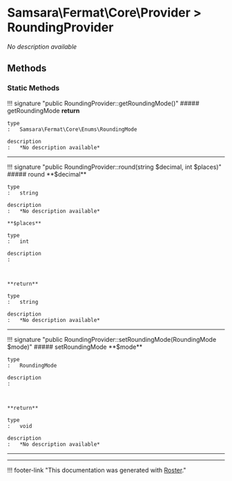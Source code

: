 # Samsara\Fermat\Core\Provider > RoundingProvider

*No description available*


## Methods


### Static Methods

!!! signature "public RoundingProvider::getRoundingMode()"
    ##### getRoundingMode
    **return**

    type
    :   Samsara\Fermat\Core\Enums\RoundingMode

    description
    :   *No description available*

---

!!! signature "public RoundingProvider::round(string $decimal, int $places)"
    ##### round
    **$decimal**

    type
    :   string

    description
    :   *No description available*

    **$places**

    type
    :   int

    description
    :   
    
    

    **return**

    type
    :   string

    description
    :   *No description available*

---

!!! signature "public RoundingProvider::setRoundingMode(RoundingMode $mode)"
    ##### setRoundingMode
    **$mode**

    type
    :   RoundingMode

    description
    :   
    
    

    **return**

    type
    :   void

    description
    :   *No description available*

---




---
!!! footer-link "This documentation was generated with [Roster](https://jordanrl.github.io/Roster/)."